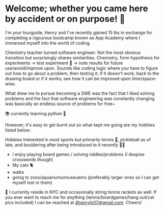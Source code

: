 # Welcome; whether you came here by accident or on purpose! 👋
I'm your tourguide, Henry and I've recently gained 15 lbs in exchange for completing a rigourous bootcamp known as App Academy where I immersed myself into the world of coding.

Chemistry teacher turned software engineer. Not the most obvious transition but surprisingly shares similarities. Chemistry; form hypothesis for experiments -> test experiment 🧪 -> note results for future use/avoid/improve upon. Sounds like coding logic where you have to figure out how to go about a problem, then testing it; if it doesn't work; back to the drawing board or if it works; see how it can be improved upon time/space-wise.

What drew me to pursue becoming a SWE was the fact that I liked solving problems and the fact that software engineering was constantly changing was basically an endless source of problems for free~

📚 currently learning python 🐍

However; it's easy to get burnt out so what kept me going are my hobbies listed below:

Hobbies 
Interested in most sports but primarily tennis 🎾, pickleball as of late, and bouldering after being introduced to it recently 🧗‍♀️ 
- I enjoy playing board games / solving riddles/problems (I despise crosswords though)
- My cats 🐈 
- walks
- going to zoos/aquariums/museuems (preferably larger ones so I can get myself lost in them)

🏡 I currently reside in NYC and occasionally string tennis rackets as well. If you ever want to reach me for anything (tennis/boardgames/hang out/cat pics included) I can be reached at 4henrylin17@gmail.com. Cheers!
